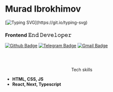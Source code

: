 # Murad Ibrokhimov

[![Typing SVG](https://readme-typing-svg.demolab.com/?lines=Hi+there!;)](https://git.io/typing-svg)
### Frontend 𝙴𝚗𝚍 𝙳𝚎𝚟𝚎𝚕𝚘𝚙𝚎𝚛

[![Github Badge](https://img.shields.io/badge/-Github-000?style=flat-square&logo=Github&logoColor=white&link=https://github.com/ibrohimov-murodjon)](https://github.com/ibrohimov-murodjon)
[![Telegram Badge](https://img.shields.io/badge/-Telegram-blue?style=flat-square&logo=Telegram&logoColor=white&link=https://t.me/heismurad)](https://t.me/heismurad)
[![Gmail Badge](https://img.shields.io/badge/-Gmail-c14438?style=flat-square&logo=Gmail&logoColor=white&link=mailto:ibrokhimov.murad@gmail.com)](mailto:ibrokhimov.murad@gmail.com)


<br>

<br>
<p style="text-align: center;">
Tech skills

<ul>
  <li><b>HTML, CSS, JS</b></li>
  <li><b>React, Next, Typescript</b></li>
 </ul>

</p>

